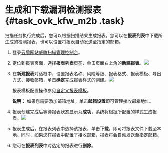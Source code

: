 # 生成和下载漏洞检测报表 {#task_ovk_kfw_m2b .task}

扫描任务执行完成后，您可以根据扫描结果生成报表。您可以在**报表列表**中下载所生成的检测报表，也可以设置将报表自动发送至指定的邮箱。

1.  登录[云盾网站威胁扫描管理控制台](https://yundun.console.aliyun.com/?p=avds)。 
2.  定位到报表页面，选择**报表列表**页签，单击页面右上角的**新建报表**。![](http://static-aliyun-doc.oss-cn-hangzhou.aliyuncs.com/assets/img/16010/15380625107253_zh-CN.png)

 
3.  在**新建报表**对话框中，设置报表名称、风险等级、报表格式、报表模板、导出方式、接收邮箱，单击**确定**完成报表样式的创建。![](http://static-aliyun-doc.oss-cn-hangzhou.aliyuncs.com/assets/img/16010/153806251013033_zh-CN.png)

 

    报表模板配置操作参见[自定义报表模板](intl.zh-CN/用户指南/自定义报表模板.md#)。

    **说明：** 如果您需要添加邮箱地址，单击**邮箱设置**即可管理接收邮箱地址。

4.  报表创建完成后等待报表状态显示为**成功**，系统将根据所配置的样式生成报表。![](http://static-aliyun-doc.oss-cn-hangzhou.aliyuncs.com/assets/img/16010/153806251013034_zh-CN.png)

 
5.  报表生成后，在报表列表中选择该报表，单击**下载**，即可将报表文件下载至本地。同时，如果您在报表中配置了接收邮箱，报表将会自动发送至指定邮箱。 
6.  您可在**报表列表**中对选定的报表进行**删除**。 

